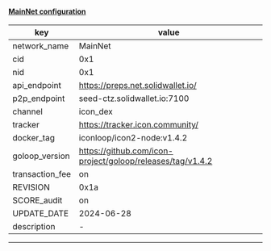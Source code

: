 #### [MainNet configuration](https://networkinfo.solidwallet.io/node_info/MainNet/default_configure.yml)
|key|value|
|---|---|
|network_name|MainNet|
|cid|0x1|
|nid|0x1|
|api_endpoint|https://preps.net.solidwallet.io/|
|p2p_endpoint|seed-ctz.solidwallet.io:7100|
|channel|icon_dex|
|tracker|https://tracker.icon.community/|
|docker_tag|iconloop/icon2-node:v1.4.2|
|goloop_version|https://github.com/icon-project/goloop/releases/tag/v1.4.2|
|transaction_fee|on|
|REVISION|0x1a|
|SCORE_audit|on|
|UPDATE_DATE|2024-06-28|
|description|-|
---

